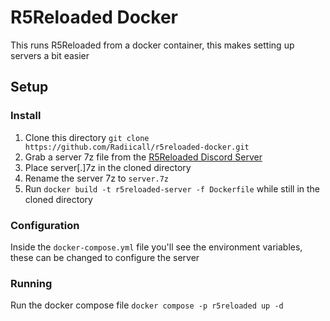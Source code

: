 # R5Reloaded Docker
This runs R5Reloaded from a docker container, this makes setting up servers a bit easier

## Setup

### Install

1. Clone this directory `git clone https://github.com/Radiicall/r5reloaded-docker.git`
2. Grab a server 7z file from the <a href="https://discord.gg/r5reloaded">R5Reloaded Discord Server</a>
3. Place server[.]7z in the cloned directory
4. Rename the server 7z to `server.7z`
5. Run `docker build -t r5reloaded-server -f Dockerfile` while still in the cloned directory

### Configuration

Inside the `docker-compose.yml` file you'll see the environment variables, these can be changed to configure the server

### Running

Run the docker compose file `docker compose -p r5reloaded up -d`
